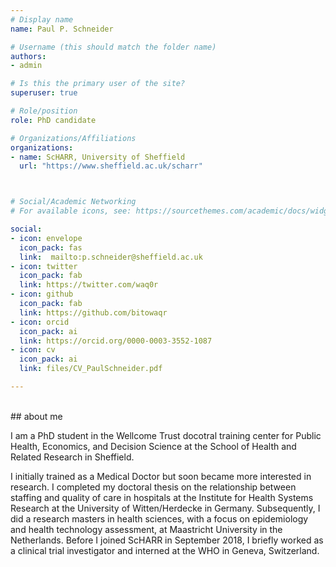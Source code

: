 ```yaml
---
# Display name
name: Paul P. Schneider

# Username (this should match the folder name)
authors:
- admin

# Is this the primary user of the site?
superuser: true

# Role/position
role: PhD candidate

# Organizations/Affiliations
organizations:
- name: ScHARR, University of Sheffield
  url: "https://www.sheffield.ac.uk/scharr"



# Social/Academic Networking
# For available icons, see: https://sourcethemes.com/academic/docs/widgets/#icons

social:
- icon: envelope
  icon_pack: fas
  link:  mailto:p.schneider@sheffield.ac.uk
- icon: twitter
  icon_pack: fab
  link: https://twitter.com/waq0r
- icon: github
  icon_pack: fab
  link: https://github.com/bitowaqr
- icon: orcid
  icon_pack: ai
  link: https://orcid.org/0000-0003-3552-1087
- icon: cv
  icon_pack: ai
  link: files/CV_PaulSchneider.pdf

---
```

<br>
## about me

I am a PhD student in the Wellcome Trust docotral training center for Public Health, Economics, and Decision Science at the School of Health and Related Research in Sheffield.

I initially trained as a Medical Doctor but soon became more interested in research. I completed my doctoral thesis on the relationship between staffing and quality of care in hospitals at the Institute for Health Systems Research at the University of Witten/Herdecke in Germany. Subsequently, I did a research masters in health sciences, with a focus on epidemiology and health technology assessment, at Maastricht University in the Netherlands. Before I joined ScHARR in September 2018, I briefly worked as a clinical trial investigator and interned at the WHO in Geneva, Switzerland.





